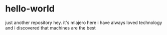 # hello-world
just another repository
hey. it's mlajero here
i have always loved technology and i discovered that machines are the best
